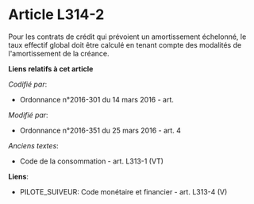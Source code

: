 # Article L314-2

Pour les contrats de crédit qui prévoient un amortissement échelonné, le taux effectif global doit être calculé en tenant
compte des modalités de l'amortissement de la créance.

**Liens relatifs à cet article**

_Codifié par_:

  - Ordonnance n°2016-301 du 14 mars 2016 - art.

_Modifié par_:

  - Ordonnance n°2016-351 du 25 mars 2016 - art. 4

_Anciens textes_:

  - Code de la consommation - art. L313-1 (VT)

**Liens**:

  - PILOTE_SUIVEUR: Code monétaire et financier - art. L313-4 (V)
